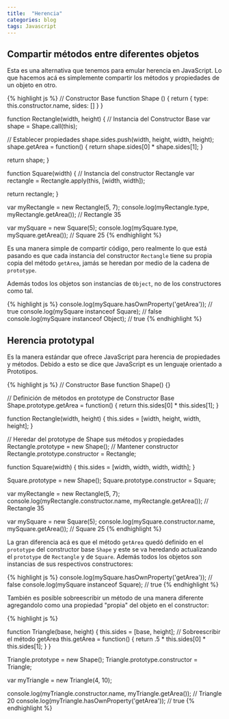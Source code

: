 ```yaml
---
title:  "Herencia"
categories: blog
tags: Javascript
---
```

## Compartir métodos entre diferentes objetos

Esta es una alternativa que tenemos para emular herencia en
JavaScript. Lo que hacemos acá es simplemente compartir los
métodos y propiedades de un objeto en otro.

{% highlight js %}
// Constructor Base
function Shape () {
  return {
    type: this.constructor.name,
    sides: []
  }
}

function Rectangle(width, height) {
  // Instancia del Constructor Base
  var shape = Shape.call(this);

  // Establecer propiedades
  shape.sides.push(width, height, width, height);
  shape.getArea = function() {
    return shape.sides[0] * shape.sides[1];
  }

  return shape;
}

function Square(width) {
  // Instancia del constructor Rectangle
  var rectangle = Rectangle.apply(this, [width, width]);

  return rectangle;
}

var myRectangle = new Rectangle(5, 7);
console.log(myRectangle.type, myRectangle.getArea()); // Rectangle 35

var mySquare = new Square(5);
console.log(mySquare.type, mySquare.getArea()); // Square 25
{% endhighlight %}

Es una manera simple de compartir código, pero realmente lo que está
pasando es que cada instancia del constructor `Rectangle` tiene su
propia copia del método `getArea`, jamás se heredan por medio de la cadena de `prototype`.

Además todos los objetos son instancias de `Object`, no de los
constructores como tal.

{% highlight js %}
console.log(mySquare.hasOwnProperty('getArea')); // true
console.log(mySquare instanceof Square); // false
console.log(mySquare instanceof Object); // true
{% endhighlight %}


## Herencia prototypal
Es la manera estándar que ofrece JavaScript para herencia de
propiedades y métodos. Debido a esto se dice que JavaScript es un
lenguaje orientado a Prototipos.

 {% highlight js %}
// Constructor Base
function Shape() {}

// Definición de métodos en prototype de Constructor Base
Shape.prototype.getArea = function() {
  return this.sides[0] * this.sides[1];
}

function Rectangle(width, height) {
  this.sides = [width, height, width, height];
}

// Heredar del prototype de Shape sus métodos y propiedades
Rectangle.prototype = new Shape();
// Mantener constructor
Rectangle.prototype.constructor = Rectangle;

function Square(width) {
  this.sides = [width, width, width, width];
}

Square.prototype = new Shape();
Square.prototype.constructor = Square;

var myRectangle = new Rectangle(5, 7);
console.log(myRectangle.constructor.name, myRectangle.getArea()); // Rectangle 35

var mySquare = new Square(5);
console.log(mySquare.constructor.name, mySquare.getArea()); // Square 25
 {% endhighlight %}

 La gran diferencia acá es que el método `getArea` quedó definido en el
 `prototype` del constructor base `Shape` y este se va
 heredando actualizando el `prototype` de `Rectangle` y de `Square`.
 Además todos los objetos son instancias de sus respectivos
 constructores:

{% highlight js %}
console.log(mySquare.hasOwnProperty('getArea')); // false
console.log(mySquare instanceof Square); // true
{% endhighlight %}

También es posible sobreescribir un método de una manera diferente
agregandolo como una propiedad "propia" del objeto en el constructor:

{% highlight js %}

function Triangle(base, height) {
  this.sides = [base, height];
  // Sobreescribir el método getArea
  this.getArea = function() {
    return .5 * this.sides[0] * this.sides[1];
  }
}

Triangle.prototype = new Shape();
Triangle.prototype.constructor = Triangle;

var myTriangle = new Triangle(4, 10);

console.log(myTriangle.constructor.name, myTriangle.getArea()); // Triangle 20
console.log(myTriangle.hasOwnProperty('getArea')); // true
{% endhighlight %}

